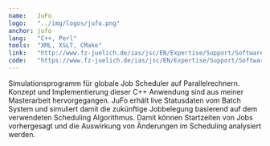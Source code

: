 ```yaml
---
name:   JuFo
logo:   "../img/logos/jufo.png"
anchor: jufo
lang:   "C++, Perl"
tools:  "XML, XSLT, CMake"
link:   "http://www.fz-juelich.de/ias/jsc/EN/Expertise/Support/Software/JuFo/_node.html"
code:   "https://www.fz-juelich.de/ias/jsc/EN/Expertise/Support/Software/JuFo/Download_node.html"
---
```

Simulationsprogramm für globale Job Scheduler auf Parallelrechnern. Konzept und 
Implementierung dieser C++ Anwendung sind aus meiner Masterarbeit hervorgegangen.
JuFo erhält live Statusdaten vom Batch System und simuliert damit die zukünftige
Jobbelegung basierend auf dem verwendeten Scheduling Algorithmus. Damit können
Startzeiten von Jobs vorhergesagt und die Auswirkung von Änderungen im Scheduling
analysiert werden.